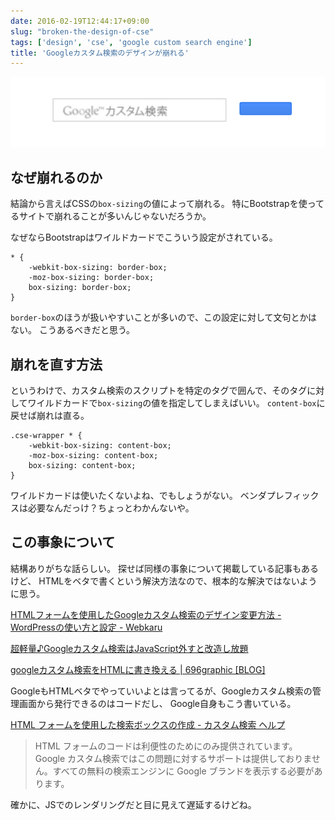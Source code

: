 ```yaml
---
date: 2016-02-19T12:44:17+09:00
slug: "broken-the-design-of-cse"
tags: ['design', 'cse', 'google custom search engine']
title: 'Googleカスタム検索のデザインが崩れる'
---
```


[<img src="/images/2016-02-19/cse.png" alt="cse">](/images/2016-02-19/cse.png)

## なぜ崩れるのか

結論から言えばCSSの`box-sizing`の値によって崩れる。
特にBootstrapを使ってるサイトで崩れることが多いんじゃないだろうか。

なぜならBootstrapはワイルドカードでこういう設定がされている。

```
* {
    -webkit-box-sizing: border-box;
    -moz-box-sizing: border-box;
    box-sizing: border-box;
}
```

`border-box`のほうが扱いやすいことが多いので、この設定に対して文句とかはない。
こうあるべきだと思う。

## 崩れを直す方法

というわけで、カスタム検索のスクリプトを特定のタグで囲んで、そのタグに対してワイルドカードで`box-sizing`の値を指定してしまえばいい。
`content-box`に戻せば崩れは直る。

```
.cse-wrapper * {
    -webkit-box-sizing: content-box;
    -moz-box-sizing: content-box;
    box-sizing: content-box;
}
```

ワイルドカードは使いたくないよね、でもしょうがない。
ベンダプレフィックスは必要なんだっけ？ちょっとわかんないや。

## この事象について

結構ありがちな話らしい。
探せば同様の事象について掲載している記事もあるけど、
HTMLをベタで書くという解決方法なので、根本的な解決ではないように思う。

[HTMLフォームを使用したGoogleカスタム検索のデザイン変更方法 - WordPressの使い方と設定 - Webkaru](http://webkaru.net/wordpress/google-custom-search-design/)

[超軽量♪Googleカスタム検索はJavaScript外すと改造し放題](http://www.02320.net/google_custom_search_optout_js/)

[googleカスタム検索をHTMLに書き換える | 696graphic [BLOG]](http://blog.696.jp/txt/937/)

GoogleもHTMLベタでやっていいよとは言ってるが、Googleカスタム検索の管理画面から発行できるのはコードだし、
Google自身もこう書いている。

[HTML フォームを使用した検索ボックスの作成 - カスタム検索 ヘルプ](https://support.google.com/customsearch/answer/1351747?hl=ja)

> HTML フォームのコードは利便性のためにのみ提供されています。Google カスタム検索ではこの問題に対するサポートは提供しておりません。すべての無料の検索エンジンに Google ブランドを表示する必要があります。

確かに、JSでのレンダリングだと目に見えて遅延するけどね。

